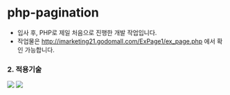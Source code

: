 # php-pagination
* 입사 후, PHP로 제일 처음으로 진행한 개발 작업입니다.
* 작업물은 <http://imarketing21.godomall.com/ExPage1/ex_page.php> 에서 확인 가능합니다.

### 2. 적용기술
<img src="https://img.shields.io/badge/PHP-777BB4?style=flat&logo=PHP&logoColor=white"/> <img src="https://img.shields.io/badge/HTML5-E34F26?style=flat&logo=HTML5&logoColor=white" />
